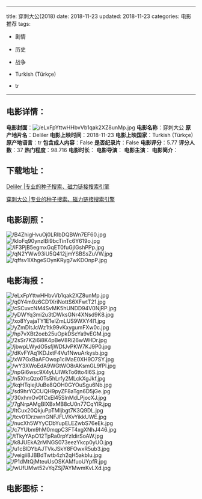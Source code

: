 
---
title: 穿刺大公(2018)
date: 2018-11-23
updated: 2018-11-23
categories: 电影推荐
tags:
- 剧情
- 历史
- 战争

- Turkish (Türkçe)
- tr
---


> 

## **电影详情**：

**电影封面**：<img src="https://image.tmdb.org/t/p/w200/eLxFpYttwHHbvVb1qak2XZ8unMp.jpg" alt="/eLxFpYttwHHbvVb1qak2XZ8unMp.jpg" title="/eLxFpYttwHHbvVb1qak2XZ8unMp.jpg">
**电影名称**：穿刺大公
**原产地片名**：Deliler
**电影上映时间**：2018-11-23
**电影上映国家**：Turkish (Türkçe)
**原产地语言**：tr
**包含成人内容**：False
**是否纪录片**：False
**电影评分**：5.77
**评分人数**：37
**热门程度**：98.716
**电影时长**：
**电影导演**：
**电影主演**：
**电影简介**：

## **下载地址**：
[Deliler |专业的种子搜索、磁力链接搜索引擎](https://movie.amd794.com:2083/?search=Deliler&ordering=&mode=match_phrase&page_size=10&page=1)

[穿刺大公 |专业的种子搜索、磁力链接搜索引擎](https://movie.amd794.com:2083/?search=%E7%A9%BF%E5%88%BA%E5%A4%A7%E5%85%AC&ordering=&mode=match_phrase&page_size=10&page=1)
 

## **电影剧照**：
<img src="https://image.tmdb.org/t/p/original/B4ZhigHvuOj0LRIbDQBWn7EF60.jpg" alt="/B4ZhigHvuOj0LRIbDQBWn7EF60.jpg" title="/B4ZhigHvuOj0LRIbDQBWn7EF60.jpg"><img src="https://image.tmdb.org/t/p/original/kIoFq90ynzIBi9bcTinTc6Y619o.jpg" alt="/kIoFq90ynzIBi9bcTinTc6Y619o.jpg" title="/kIoFq90ynzIBi9bcTinTc6Y619o.jpg"><img src="https://image.tmdb.org/t/p/original/iF3PjB5egmxGqET0fuGjlGshPPp.jpg" alt="/iF3PjB5egmxGqET0fuGjlGshPPp.jpg" title="/iF3PjB5egmxGqET0fuGjlGshPPp.jpg"><img src="https://image.tmdb.org/t/p/original/qN2YWw93iU5Q412jjmYSBSsZuVW.jpg" alt="/qN2YWw93iU5Q412jjmYSBSsZuVW.jpg" title="/qN2YWw93iU5Q412jjmYSBSsZuVW.jpg"><img src="https://image.tmdb.org/t/p/original/qffsv1lXhgeSOynKRyg7wKDOnpP.jpg" alt="/qffsv1lXhgeSOynKRyg7wKDOnpP.jpg" title="/qffsv1lXhgeSOynKRyg7wKDOnpP.jpg">

## **电影海报**：
<img src="https://image.tmdb.org/t/p/original/eLxFpYttwHHbvVb1qak2XZ8unMp.jpg" alt="/eLxFpYttwHHbvVb1qak2XZ8unMp.jpg" title="/eLxFpYttwHHbvVb1qak2XZ8unMp.jpg"><img src="https://image.tmdb.org/t/p/original/q0Y4m9z6CD1XriNottS6XFwtT21.jpg" alt="/q0Y4m9z6CD1XriNottS6XFwtT21.jpg" title="/q0Y4m9z6CD1XriNottS6XFwtT21.jpg"><img src="https://image.tmdb.org/t/p/original/cSCuvcNM4SvMK5hUNDD94V0NjRP.jpg" alt="/cSCuvcNM4SvMK5hUNDD94V0NjRP.jpg" title="/cSCuvcNM4SvMK5hUNDD94V0NjRP.jpg"><img src="https://image.tmdb.org/t/p/original/yDWYq3mi2u3tDWksGNr4XNsd9K8.jpg" alt="/yDWYq3mi2u3tDWksGNr4XNsd9K8.jpg" title="/yDWYq3mi2u3tDWksGNr4XNsd9K8.jpg"><img src="https://image.tmdb.org/t/p/original/xo8YyajaTY1E1eIZmLUS9WXY4I1.jpg" alt="/xo8YyajaTY1E1eIZmLUS9WXY4I1.jpg" title="/xo8YyajaTY1E1eIZmLUS9WXY4I1.jpg"><img src="https://image.tmdb.org/t/p/original/yZmDItJcWz1tk99vKxygumFXw0c.jpg" alt="/yZmDItJcWz1tk99vKxygumFXw0c.jpg" title="/yZmDItJcWz1tk99vKxygumFXw0c.jpg"><img src="https://image.tmdb.org/t/p/original/hp7vXBt2oeb25uOpkDScYa9vEGM.jpg" alt="/hp7vXBt2oeb25uOpkDScYa9vEGM.jpg" title="/hp7vXBt2oeb25uOpkDScYa9vEGM.jpg"><img src="https://image.tmdb.org/t/p/original/2sSr7K2i6i8K4pBeV8Ri26wWHDr.jpg" alt="/2sSr7K2i6i8K4pBeV8Ri26wWHDr.jpg" title="/2sSr7K2i6i8K4pBeV8Ri26wWHDr.jpg"><img src="https://image.tmdb.org/t/p/original/jbwpLWydO5sfjWDfJvPKW7KJ9P0.jpg" alt="/jbwpLWydO5sfjWDfJvPKW7KJ9P0.jpg" title="/jbwpLWydO5sfjWDfJvPKW7KJ9P0.jpg"><img src="https://image.tmdb.org/t/p/original/dKvFYAq1KDJxtF4Vu1NwuArkysb.jpg" alt="/dKvFYAq1KDJxtF4Vu1NwuArkysb.jpg" title="/dKvFYAq1KDJxtF4Vu1NwuArkysb.jpg"><img src="https://image.tmdb.org/t/p/original/xW7GxBaAFOwop1ciMaE0XH9O7SY.jpg" alt="/xW7GxBaAFOwop1ciMaE0XH9O7SY.jpg" title="/xW7GxBaAFOwop1ciMaE0XH9O7SY.jpg"><img src="https://image.tmdb.org/t/p/original/wY3XWoEdA9WGtWO8rAKsmGL9fPl.jpg" alt="/wY3XWoEdA9WGtWO8rAKsmGL9fPl.jpg" title="/wY3XWoEdA9WGtWO8rAKsmGL9fPl.jpg"><img src="https://image.tmdb.org/t/p/original/npGi6wsc9X4yLUIWkTo6tto4l6S.jpg" alt="/npGi6wsc9X4yLUIWkTo6tto4l6S.jpg" title="/npGi6wsc9X4yLUIWkTo6tto4l6S.jpg"><img src="https://image.tmdb.org/t/p/original/n5XhsQzo0Ts5hLrfy2MLckXgJkf.jpg" alt="/n5XhsQzo0Ts5hLrfy2MLckXgJkf.jpg" title="/n5XhsQzo0Ts5hLrfy2MLckXgJkf.jpg"><img src="https://image.tmdb.org/t/p/original/kqHTqiejUuBe8QOH0GYOuSgu6Nb.jpg" alt="/kqHTqiejUuBe8QOH0GYOuSgu6Nb.jpg" title="/kqHTqiejUuBe8QOH0GYOuSgu6Nb.jpg"><img src="https://image.tmdb.org/t/p/original/sd9hrYQCUQH9pyZF8aTgn6D5jGe.jpg" alt="/sd9hrYQCUQH9pyZF8aTgn6D5jGe.jpg" title="/sd9hrYQCUQH9pyZF8aTgn6D5jGe.jpg"><img src="https://image.tmdb.org/t/p/original/30xhmOv0fCxEl45SlnMdLPjocXJ.jpg" alt="/30xhmOv0fCxEl45SlnMdLPjocXJ.jpg" title="/30xhmOv0fCxEl45SlnMdLPjocXJ.jpg"><img src="https://image.tmdb.org/t/p/original/7gNrpAMgBIXBxMB8cU0n77CqYlR.jpg" alt="/7gNrpAMgBIXBxMB8cU0n77CqYlR.jpg" title="/7gNrpAMgBIXBxMB8cU0n77CqYlR.jpg"><img src="https://image.tmdb.org/t/p/original/ltCux20QkjuPpTMIjbgt7K3Q9DL.jpg" alt="/ltCux20QkjuPpTMIjbgt7K3Q9DL.jpg" title="/ltCux20QkjuPpTMIjbgt7K3Q9DL.jpg"><img src="https://image.tmdb.org/t/p/original/tcv01DrzwrnGNFJFLVKvYikkUWE.jpg" alt="/tcv01DrzwrnGNFJFLVKvYikkUWE.jpg" title="/tcv01DrzwrnGNFJFLVKvYikkUWE.jpg"><img src="https://image.tmdb.org/t/p/original/nucXh5WYyCDbYupELEZwbS76eEk.jpg" alt="/nucXh5WYyCDbYupELEZwbS76eEk.jpg" title="/nucXh5WYyCDbYupELEZwbS76eEk.jpg"><img src="https://image.tmdb.org/t/p/original/c7YUbm9hM0mqpC3FT4xgXNhJ446.jpg" alt="/c7YUbm9hM0mqpC3FT4xgXNhJ446.jpg" title="/c7YUbm9hM0mqpC3FT4xgXNhJ446.jpg"><img src="https://image.tmdb.org/t/p/original/tTkyYApO12TpRa0rpYzIdirSoAW.jpg" alt="/tTkyYApO12TpRa0rpYzIdirSoAW.jpg" title="/tTkyYApO12TpRa0rpYzIdirSoAW.jpg"><img src="https://image.tmdb.org/t/p/original/k8JUEkA2rMNGS073eezYkcp0yUO.jpg" alt="/k8JUEkA2rMNGS073eezYkcp0yUO.jpg" title="/k8JUEkA2rMNGS073eezYkcp0yUO.jpg"><img src="https://image.tmdb.org/t/p/original/u1cBlDYbAJTVkJSkY8FOwxR5ub3.jpg" alt="/u1cBlDYbAJTVkJSkY8FOwxR5ub3.jpg" title="/u1cBlDYbAJTVkJSkY8FOwxR5ub3.jpg"><img src="https://image.tmdb.org/t/p/original/veigii8JBBdTwtb4zh2qH5akbIu.jpg" alt="/veigii8JBBdTwtb4zh2qH5akbIu.jpg" title="/veigii8JBBdTwtb4zh2qH5akbIu.jpg"><img src="https://image.tmdb.org/t/p/original/P1dMtQjMteuUsOSKAMfuoUYpfR.jpg" alt="/P1dMtQjMteuUsOSKAMfuoUYpfR.jpg" title="/P1dMtQjMteuUsOSKAMfuoUYpfR.jpg"><img src="https://image.tmdb.org/t/p/original/wUfUMwt52vYqZSj7AYMwmKvLXd.jpg" alt="/wUfUMwt52vYqZSj7AYMwmKvLXd.jpg" title="/wUfUMwt52vYqZSj7AYMwmKvLXd.jpg">

## **电影图标**：

